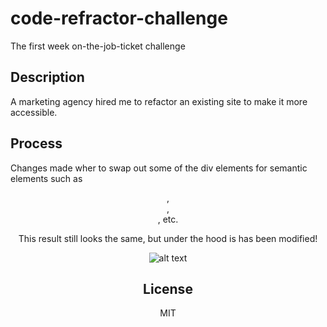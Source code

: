 # code-refractor-challenge

The first week on-the-job-ticket challenge

## Description

A marketing agency hired me to refactor an existing site to make it more accessible.

## Process

Changes made wher to swap out some of the div elements for semantic elements such as <header>, <nav>, <section>, etc.

This result still looks the same, but under the hood is has been modified!

![alt text](assets/images/challenge_starter_index.html_screenshot.png)

## License

MIT
